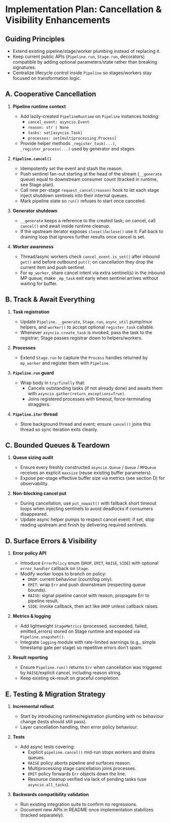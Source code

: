 # Implementation Plan: Cancellation & Visibility Enhancements

## Guiding Principles
- Extend existing pipeline/stage/worker plumbing instead of replacing it.
- Keep current public APIs (`Pipeline.run`, `Stage.run`, decorators) compatible by adding optional parameters/state rather than breaking signatures.
- Centralize lifecycle control inside `Pipeline` so stages/workers stay focused on transformation logic.

## A. Cooperative Cancellation
1. **Pipeline runtime context**
   - Add lazily-created `PipelineRuntime` on `Pipeline` instances holding:
     - `cancel_event: asyncio.Event`
     - `reason: str | None`
     - `tasks: set[asyncio.Task]`
     - `processes: set[multiprocessing.Process]`
   - Provide helper methods `_register_task(...)`, `_register_process(...)` used by generator and stages.

2. **`Pipeline.cancel()`**
   - Idempotently set the event and stash the reason.
   - Push sentinel fan-out starting at the head of the stream (`__generate` queue) equal to downstream consumer count (tracked in runtime, see Stage plan).
   - Call new per-stage `request_cancel(reason)` hook to let each stage inject shutdown sentinels into their internal queues.
   - Mark pipeline state so `run()` refuses to start once canceled.

3. **Generator shutdown**
   - `__generate` keeps a reference to the created task; on cancel, call `cancel()` and await inside runtime cleanup.
   - If the upstream iterator exposes `close()`/`aclose()` use it. Fall back to draining loop that ignores further results once cancel is set.

4. **Worker awareness**
   - Thread/async workers check `cancel_event.is_set()` after inbound `get()` and before outbound `put()`; on cancellation they drop the current item and push sentinel.
   - For `mp_worker`, share cancel intent via extra sentinel(s) in the inbound MP queue; make `_mp_task` exit early when sentinel arrives without waiting for buffer.

## B. Track & Await Everything
1. **Task registration**
   - Update `Pipeline.__generate`, `Stage.run`, `async_util` pump/mux helpers, and `worker()` to accept optional `register_task` callable.
   - Whenever `asyncio.create_task` is invoked, pass the task to the registrar; Stage passes registrar down to helpers/workers.

2. **Processes**
   - Extend `Stage.run` to capture the `Process` handles returned by `mp_worker` and register them with `Pipeline`.

3. **`Pipeline.run` guard**
   - Wrap body in `try/finally` that:
     - Cancels outstanding tasks (if not already done) and awaits them with `asyncio.gather(return_exceptions=True)`.
     - Joins registered processes with timeout, force-terminating stragglers.

4. **`Pipeline.iter` thread**
   - Store background thread and event; ensure `cancel()` joins this thread so sync iteration exits cleanly.

## C. Bounded Queues & Teardown
1. **Queue sizing audit**
   - Ensure every freshly constructed `asyncio.Queue` / `Queue` / `MPQueue` receives an explicit `maxsize` (reuse existing buffer parameters).
   - Expose per-stage effective buffer size via metrics (see section D) for observability.

2. **Non-blocking cancel put**
   - During cancellation, use `put_nowait()` with fallback short timeout loops when injecting sentinels to avoid deadlocks if consumers disappeared.
   - Update async helper pumps to respect cancel event: if set, stop reading upstream and finish by delivering required sentinels.

## D. Surface Errors & Visibility
1. **Error policy API**
   - Introduce `ErrorPolicy` enum (`DROP`, `EMIT`, `RAISE`, `SIDE`) with optional `error_handler` callback on `Stage`.
   - Modify worker loops to branch on policy:
     - `DROP`: current behaviour (count/log only).
     - `EMIT`: wrap `Err` and push downstream (respecting queue bounds).
     - `RAISE`: signal pipeline cancel with reason, propagate Err to pipeline result.
     - `SIDE`: invoke callback, then act like `DROP` unless callback raises.

2. **Metrics & logging**
   - Add lightweight `StageMetrics` (processed, succeeded, failed, emitted_errors) stored on Stage runtime and exposed via `Pipeline.snapshot()`.
   - Integrate `logging` module with rate-limited warnings (e.g., simple timestamp gate per stage) so repetitive errors don't spam.

3. **Result reporting**
   - Ensure `Pipeline.run()` returns `Err` when cancellation was triggered by `RAISE`/explicit cancel, including reason string.
   - Keep existing ok-result on graceful completion.

## E. Testing & Migration Strategy
1. **Incremental rollout**
   - Start by introducing runtime/registration plumbing with no behaviour change (tests should still pass).
   - Layer cancellation handling, then error policy behaviour.

2. **Tests**
   - Add async tests covering:
     - Explicit `pipeline.cancel()` mid-run stops workers and drains queues.
     - `RAISE` policy aborts pipeline and surfaces reason.
     - Multiprocessing stage cancellation joins processes.
     - `EMIT` policy forwards `Err` objects down the line.
     - Resource cleanup verified via lack of pending tasks (use `asyncio.all_tasks`).

3. **Backwards compatibility validation**
   - Run existing integration suite to confirm no regressions.
   - Document new APIs in README once implementation stabilizes (tracked separately).

